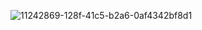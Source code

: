 ![11242869-128f-41c5-b2a6-0af4342bf8d1](https://github.com/user-attachments/assets/bec6569f-16cd-48b5-b885-516e18e4685e)
